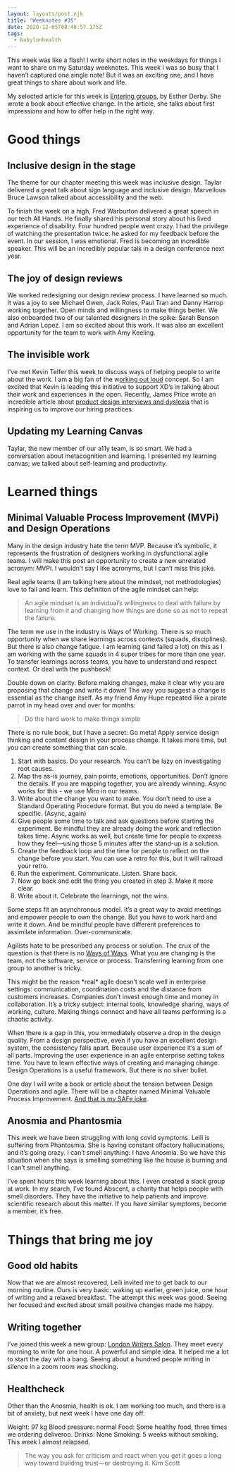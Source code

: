 ```yaml
---
layout: layouts/post.njk
title: "Weeknotes #35"
date: 2020-12-05T08:40:57.175Z
tags:
  - babylonhealth
---
```

This week was like a flash! I write short notes in the weekdays for things I want to share on my Saturday weeknotes. This week I was so busy that I haven’t captured one single note! But it was an exciting one, and I have great things to share about work and life.

My selected article for this week is [Entering groups](https://www.estherderby.com/entering-groups), by Esther Derby. She wrote a book about effective change. In the article, she talks about first impressions and how to offer help in the right way.

# Good things

## Inclusive design in the stage

The theme for our chapter meeting this week was inclusive design. Taylar delivered a great talk about sign language and inclusive design. Marvellous Bruce Lawson talked about accessibility and the web.

To finish the week on a high, Fred Warburton delivered a great speech in our tech All Hands. He finally shared his personal story about his lived experience of disability. Four hundred people went crazy. I had the privilege of watching the presentation twice: he asked for my feedback before the event. In our session, I was emotional. Fred is becoming an incredible speaker. This will be an incredibly popular talk in a design conference next year.

## The joy of design reviews

We worked redesigning our design review process. I have learned so much. It was a joy to see Michael Owen, Jack Roles, Paul Tran and Danny Harrop working together. Open minds and willingness to make things better. We also onboarded two of our talented designers in the spike: Sarah Benson and Adrian Lopez. I am so excited about this work. It was also an excellent opportunity for the team to work with Amy Keeling.

## The invisible work

I’ve met Kevin Telfer this week to discuss ways of helping people to write about the work. I am a big fan of the w[orking out loud](https://workingoutloud.com/) concept. So I am excited that Kevin is leading this initiative to support XD’s in talking about their work and experiences in the open. Recently, James Price wrote an incredible article about [product design interviews and dyslexia](https://medium.com/babylon-design) that is inspiring us to improve our hiring practices.

## Updating my Learning Canvas

Taylar, the new member of our a11y team, is so smart. We had a conversation about metacognition and learning. I presented my learning canvas; we talked about self-learning and productivity.

# Learned things

## Minimal Valuable Process Improvement (MVPi) and Design Operations

Many in the design industry hate the term MVP. Because it’s symbolic, it represents the frustration of designers working in dysfunctional agile teams. I will make this post an opportunity to create a new unrelated acronym: MVPi. I wouldn’t say I like acronyms, but I can’t miss this joke.

Real agile teams (I am talking here about the mindset, not methodologies) love to fail and learn. This definition of the agile mindset can help:

> An agile mindset is an individual’s willingness to deal with failure by learning from it and changing how things are done so as not to repeat the failure.

The term we use in the industry is Ways of Working. There is so much opportunity when we share learnings across contexts (squads, disciplines). But there is also change fatigue. I am learning (and failed a lot) on this as I am working with the same squads in 4 super tribes for more than one year. To transfer learnings across teams, you have to understand and respect context. Or deal with the pushback!

Double down on clarity. Before making changes, make it clear why you are proposing that change and write it down! The way you suggest a change is essential as the change itself. As my friend Amy Hupe repeated like a pirate parrot in my head over and over for months:

> Do the hard work to make things simple

There is no rule book, but I have a secret: Go meta! Apply service design thinking and content design in your process change. It takes more time, but you can create something that can scale.

1. Start with basics. Do your research. You can’t be lazy on investigating root causes.
2. Map the as-is journey, pain points, emotions, opportunities. Don’t ignore the details. If you are mapping together, you are already winning. Async works for this - we use Miro in our teams.
3. Write about the change you want to make. You don’t need to use a Standard Operating Procedure format. But you do need a template. Be specific. (Async, again)
4. Give people some time to talk and ask questions before starting the experiment. Be mindful they are already doing the work and reflection takes time. Async works as well, but create time for people to express how they feel—using those 5 minutes after the stand-up is a solution.
5. Create the feedback loop and the time for people to reflect on the change before you start. You can use a retro for this, but it will railroad your retro.
6. Run the experiment. Communicate. Listen. Share back.
7. Now go back and edit the thing you created in step 3. Make it more clear.
8. Write about it. Celebrate the learnings, not the wins.

Some steps fit an asynchronous model. It’s a great way to avoid meetings and empower people to own the change. But you have to work hard and write it down. And be mindful people have different preferences to assimilate information. Over-communicate.

Agilists hate to be prescribed any process or solution. The crux of the question is that there is no [Ways of Ways](https://medium.com/@johnpcutler/the-way-of-ways-6988b272bcc5). What you are changing is the team, not the software, service or process. Transferring learning from one group to another is tricky.

This might be the reason \*real\* agile doesn’t scale well in enterprise settings: communication, coordination costs and the distance from customers increases. Companies don’t invest enough time and money in collaboration. It’s a tricky subject: internal tools, knowledge sharing, ways of working, culture. Making things connect and have all teams performing is a chaotic activity.

When there is a gap in this, you immediately observe a drop in the design quality. From a design perspective, even if you have an excellent design system, the consistency falls apart. Because user experience it’s a sum of all parts. Improving the user experience in an agile enterprise setting takes time. You have to learn effective ways of creating and managing change. Design Operations is a useful framework. But there is no silver bullet.

One day I will write a book or article about the tension between Design Operations and agile. There will be a chapter named Minimal Valuable Process Improvement. [And that is my SAFe joke](https://medium.com/@johnpcutler/have-you-heard-that-one-about-safe-7a567177b806).

## Anosmia and Phantosmia

This week we have been struggling with long covid symptoms. Leili is suffering from Phantosmia. She is having constant olfactory hallucinations, and it’s going crazy. I can’t smell anything: I have Anosmia. So we have this situation when she says is smelling something like the house is burning and I can’t smell anything.

I’ve spent hours this week learning about this. I even created a slack group at work. In my search, I’ve found Abscent, a charity that helps people with smell disorders. They have the initiative to help patients and improve scientific research about this matter. If you have similar symptoms, become a member, it’s free.

# Things that bring me joy

## Good old habits

Now that we are almost recovered, Leili invited me to get back to our morning routine. Ours is very basic: waking up earlier, green juice, one hour of writing and a relaxed breakfast. The attempt this week was good. Seeing her focused and excited about small positive changes made me happy.

## Writing together

I’ve joined this week a new group: [London Writers Salon](https://writershour.com). They meet every morning to write for one hour. A powerful and simple idea. It helped me a lot to start the day with a bang. Seeing about a hundred people writing in silence in a zoom room was shocking.

## Healthcheck

Other than the Anosmia, health is ok. I am working too much, and there is a bit of anxiety, but next week I have one day off.

Weight: 97 kg
Blood pressure: normal
Food: Some healthy food, three times we ordering deliveroo.
Drinks: None
Smoking: 5 weeks without smoking. This week I almost relapsed.

> The way you ask for criticism and react when you get it goes a long way toward building trust—or destroying it.
>  Kim Scott